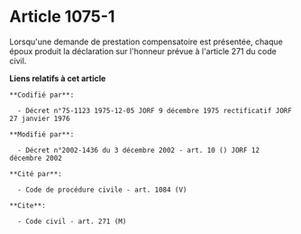 # Article 1075-1

Lorsqu'une demande de prestation compensatoire est présentée, chaque époux produit la déclaration sur l'honneur prévue à
l'article 271 du code civil.

**Liens relatifs à cet article**

	**Codifié par**:

	  - Décret n°75-1123 1975-12-05 JORF 9 décembre 1975 rectificatif JORF 27 janvier 1976

	**Modifié par**:

	  - Décret n°2002-1436 du 3 décembre 2002 - art. 10 () JORF 12 décembre 2002

	**Cité par**:

	  - Code de procédure civile - art. 1084 (V)

	**Cite**:

	  - Code civil - art. 271 (M)

